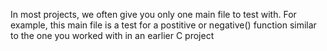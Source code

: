 In most projects, we often give you only one main file to test with. For example, this main file is a test for a postitive or negative() function similar to the one you worked with in an earlier C project
